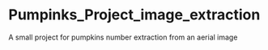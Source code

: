 # Pumpinks_Project_image_extraction
A small project for pumpkins number extraction from an aerial image 
